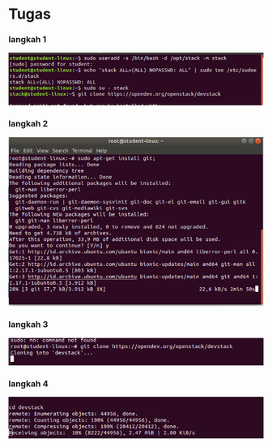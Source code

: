 # Tugas

### langkah 1
![img](gambar-01.png)

### langkah 2
![img](gambar-02.png)

### langkah 3
![img](gambar-03.png)

### langkah 4
![img](gambar-04.png)
